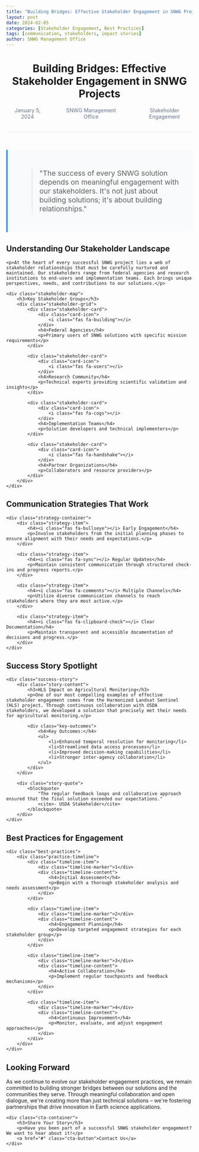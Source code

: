 ```yaml
---
title: "Building Bridges: Effective Stakeholder Engagement in SNWG Projects"
layout: post
date: 2024-02-05
categories: [Stakeholder Engagement, Best Practices]
tags: [communication, stakeholders, impact stories]
author: SNWG Management Office
---
```


<div class="blog-header">
    <h1>Building Bridges: Effective Stakeholder Engagement in SNWG Projects</h1>
    <div class="blog-meta">
        <span><i class="fas fa-calendar"></i> January 5, 2024</span>
        <span><i class="fas fa-user"></i> SNWG Management Office</span>
        <span><i class="fas fa-tags"></i> Stakeholder Engagement</span>
    </div>
</div>

<div class="blog-intro">
    <blockquote>
        "The success of every SNWG solution depends on meaningful engagement with our stakeholders. It's not just about building solutions; it's about building relationships."
    </blockquote>
</div>

<div class="blog-section">
    <h2>Understanding Our Stakeholder Landscape</h2>
    
    <p>At the heart of every successful SNWG project lies a web of stakeholder relationships that must be carefully nurtured and maintained. Our stakeholders range from federal agencies and research institutions to end-users and implementation teams. Each brings unique perspectives, needs, and contributions to our solutions.</p>
    
    <div class="stakeholder-map">
        <h3>Key Stakeholder Groups</h3>
        <div class="stakeholder-grid">
            <div class="stakeholder-card">
                <div class="card-icon">
                    <i class="fas fa-building"></i>
                </div>
                <h4>Federal Agencies</h4>
                <p>Primary users of SNWG solutions with specific mission requirements</p>
            </div>
            
            <div class="stakeholder-card">
                <div class="card-icon">
                    <i class="fas fa-users"></i>
                </div>
                <h4>Research Community</h4>
                <p>Technical experts providing scientific validation and insights</p>
            </div>
            
            <div class="stakeholder-card">
                <div class="card-icon">
                    <i class="fas fa-cogs"></i>
                </div>
                <h4>Implementation Teams</h4>
                <p>Solution developers and technical implementers</p>
            </div>
            
            <div class="stakeholder-card">
                <div class="card-icon">
                    <i class="fas fa-handshake"></i>
                </div>
                <h4>Partner Organizations</h4>
                <p>Collaborators and resource providers</p>
            </div>
        </div>
    </div>
</div>

<div class="blog-section">
    <h2>Communication Strategies That Work</h2>
    
    <div class="strategy-container">
        <div class="strategy-item">
            <h4><i class="fas fa-bullseye"></i> Early Engagement</h4>
            <p>Involve stakeholders from the initial planning phases to ensure alignment with their needs and expectations.</p>
        </div>
        
        <div class="strategy-item">
            <h4><i class="fas fa-sync"></i> Regular Updates</h4>
            <p>Maintain consistent communication through structured check-ins and progress reports.</p>
        </div>
        
        <div class="strategy-item">
            <h4><i class="fas fa-comments"></i> Multiple Channels</h4>
            <p>Utilize diverse communication channels to reach stakeholders where they are most active.</p>
        </div>
        
        <div class="strategy-item">
            <h4><i class="fas fa-clipboard-check"></i> Clear Documentation</h4>
            <p>Maintain transparent and accessible documentation of decisions and progress.</p>
        </div>
    </div>
</div>

<div class="blog-section">
    <h2>Success Story Spotlight</h2>
    
    <div class="success-story">
        <div class="story-content">
            <h3>HLS Impact on Agricultural Monitoring</h3>
            <p>One of our most compelling examples of effective stakeholder engagement comes from the Harmonized Landsat Sentinel (HLS) project. Through continuous collaboration with USDA stakeholders, we developed a solution that precisely met their needs for agricultural monitoring.</p>
            
            <div class="key-outcomes">
                <h4>Key Outcomes:</h4>
                <ul>
                    <li>Enhanced temporal resolution for monitoring</li>
                    <li>Streamlined data access processes</li>
                    <li>Improved decision-making capabilities</li>
                    <li>Stronger inter-agency collaboration</li>
                </ul>
            </div>
        </div>
        
        <div class="story-quote">
            <blockquote>
                "The regular feedback loops and collaborative approach ensured that the final solution exceeded our expectations."
                <cite>- USDA Stakeholder</cite>
            </blockquote>
        </div>
    </div>
</div>

<div class="blog-section">
    <h2>Best Practices for Engagement</h2>
    
    <div class="best-practices">
        <div class="practice-timeline">
            <div class="timeline-item">
                <div class="timeline-marker">1</div>
                <div class="timeline-content">
                    <h4>Initial Assessment</h4>
                    <p>Begin with a thorough stakeholder analysis and needs assessment</p>
                </div>
            </div>
            
            <div class="timeline-item">
                <div class="timeline-marker">2</div>
                <div class="timeline-content">
                    <h4>Engagement Planning</h4>
                    <p>Develop targeted engagement strategies for each stakeholder group</p>
                </div>
            </div>
            
            <div class="timeline-item">
                <div class="timeline-marker">3</div>
                <div class="timeline-content">
                    <h4>Active Collaboration</h4>
                    <p>Implement regular touchpoints and feedback mechanisms</p>
                </div>
            </div>
            
            <div class="timeline-item">
                <div class="timeline-marker">4</div>
                <div class="timeline-content">
                    <h4>Continuous Improvement</h4>
                    <p>Monitor, evaluate, and adjust engagement approaches</p>
                </div>
            </div>
        </div>
    </div>
</div>

<div class="blog-section">
    <h2>Looking Forward</h2>
    <p>As we continue to evolve our stakeholder engagement practices, we remain committed to building stronger bridges between our solutions and the communities they serve. Through meaningful collaboration and open dialogue, we're creating more than just technical solutions – we're fostering partnerships that drive innovation in Earth science applications.</p>
    
    <div class="cta-container">
        <h3>Share Your Story</h3>
        <p>Have you been part of a successful SNWG stakeholder engagement? We want to hear about it!</p>
        <a href="#" class="cta-button">Contact Us</a>
    </div>
</div>

<style>
/* Base Blog Styles */
.blog-header {
    text-align: center;
    margin-bottom: 3rem;
    padding-bottom: 2rem;
    border-bottom: 1px solid #e5e7eb;
}

.blog-meta {
    display: flex;
    justify-content: center;
    gap: 2rem;
    color: #64748b;
    margin-top: 1rem;
}

.blog-meta span {
    display: flex;
    align-items: center;
    gap: 0.5rem;
}

.blog-intro {
    font-size: 1.2rem;
    max-width: 800px;
    margin: 2rem auto;
    padding: 2rem;
    background: #f8fafc;
    border-left: 4px solid #3498db;
    border-radius: 0 8px 8px 0;
}

/* Stakeholder Map */
.stakeholder-grid {
    display: grid;
    grid-template-columns: repeat(auto-fit, minmax(250px, 1fr));
    gap: 1.5rem;
    margin: 2rem 0;
}

.stakeholder-card {
    background: white;
    padding: 1.5rem;
    border-radius: 8px;
    box-shadow: 0 2px 4px rgba(0, 0, 0, 0.1);
    transition: transform 0.2s ease;
    text-align: center;
}

.stakeholder-card:hover {
    transform: translateY(-2px);
}

.card-icon {
    font-size: 2rem;
    color: #3498db;
    margin-bottom: 1rem;
}

/* Strategy Container */
.strategy-container {
    display: grid;
    grid-template-columns: repeat(auto-fit, minmax(200px, 1fr));
    gap: 1.5rem;
    margin: 2rem 0;
}

.strategy-item {
    background: #f8fafc;
    padding: 1.5rem;
    border-radius: 8px;
    border: 1px solid #e5e7eb;
}

.strategy-item h4 {
    display: flex;
    align-items: center;
    gap: 0.5rem;
    color: #2c3e50;
    margin-bottom: 1rem;
}

/* Success Story */
.success-story {
    background: white;
    padding: 2rem;
    border-radius: 8px;
    box-shadow: 0 2px 4px rgba(0, 0, 0, 0.1);
    margin: 2rem 0;
}

.story-quote {
    background: #f8fafc;
    padding: 1.5rem;
    border-radius: 8px;
    margin-top: 1.5rem;
}

.story-quote blockquote {
    font-style: italic;
    color: #2c3e50;
    margin: 0;
}

.story-quote cite {
    display: block;
    margin-top: 0.5rem;
    color: #64748b;
}

/* Practice Timeline */
.practice-timeline {
    position: relative;
    max-width: 800px;
    margin: 3rem auto;
    padding: 2rem 0;
}

.timeline-item {
    display: flex;
    gap: 2rem;
    margin-bottom: 2rem;
}

.timeline-marker {
    flex-shrink: 0;
    width: 40px;
    height: 40px;
    background: #3498db;
    color: white;
    border-radius: 50%;
    display: flex;
    align-items: center;
    justify-content: center;
    font-weight: bold;
}

.timeline-content {
    flex: 1;
    padding: 1rem;
    background: white;
    border-radius: 8px;
    box-shadow: 0 2px 4px rgba(0, 0, 0, 0.1);
}

/* CTA Container */
.cta-container {
    text-align: center;
    padding: 3rem;
    background: #f8fafc;
    border-radius: 8px;
    margin-top: 3rem;
}

.cta-button {
    display: inline-block;
    padding: 1rem 2rem;
    background: #3498db;
    color: white;
    text-decoration: none;
    border-radius: 6px;
    transition: background-color 0.3s ease;
    margin-top: 1rem;
}

.cta-button:hover {
    background: #2980b9;
}

/* Responsive Design */
@media (max-width: 768px) {
    .blog-meta {
        flex-direction: column;
        gap: 0.5rem;
        align-items: center;
    }
    
    .stakeholder-grid {
        grid-template-columns: 1fr;
    }
    
    .strategy-container {
        grid-template-columns: 1fr;
    }
    
    .timeline-item {
        flex-direction: column;
        gap: 1rem;
    }
}
</style>
